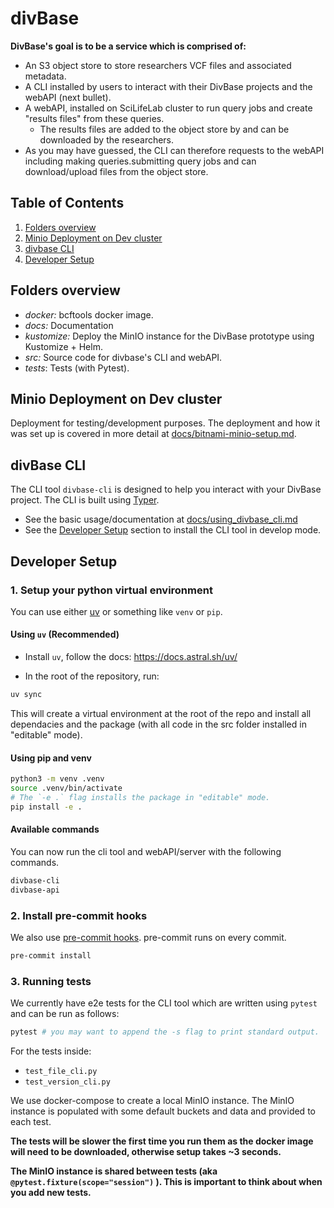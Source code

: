 # divBase

**DivBase's goal is to be a service which is comprised of:**

- An S3 object store to store researchers VCF files and associated metadata.
- A CLI installed by users to interact with their DivBase projects and the webAPI (next bullet).
- A webAPI, installed on SciLifeLab cluster to run query jobs and create "results files" from these queries.
  - The results files are added to the object store by and can be downloaded by the researchers.
- As you may have guessed, the CLI can therefore requests to the webAPI including making queries.submitting query jobs and can download/upload files from the object store.

## Table of Contents

1. [Folders overview](#folders-overview)
2. [Minio Deployment on Dev cluster](#minio-deployment-on-dev-cluster)
3. [divbase CLI](#divbase-cli)
4. [Developer Setup](#developer-setup)

## Folders overview

- *docker:* bcftools docker image.
- *docs:* Documentation
- *kustomize:* Deploy the MinIO instance for the DivBase prototype using Kustomize + Helm.
- *src:* Source code for divbase's CLI and webAPI.
- *tests*: Tests (with Pytest).

## Minio Deployment on Dev cluster

Deployment for testing/development purposes. The deployment and how it was set up is covered in more detail at [docs/bitnami-minio-setup.md](docs/bitnami-minio-setup.md).

## divBase CLI

The CLI tool `divbase-cli` is designed to help you interact with your DivBase project. The CLI is built using [Typer](https://typer.tiangolo.com).

- See the basic usage/documentation at [docs/using_divbase_cli.md](docs/using_divbase_cli.md)
- See the [Developer Setup](#developer-setup) section to install the CLI tool in develop mode.

## Developer Setup

### 1. Setup your python virtual environment

You can use either [uv](https://github.com/astral-sh/uv) or something like `venv` or `pip`.

#### Using `uv` (Recommended)

- Install `uv`, follow the docs: <https://docs.astral.sh/uv/>

- In the root of the repository, run:

```bash
uv sync
```

This will create a virtual environment at the root of the repo and install all dependacies and the package (with all code in the src folder installed in "editable" mode).

#### Using pip and venv

```bash
python3 -m venv .venv
source .venv/bin/activate
# The `-e .` flag installs the package in "editable" mode.
pip install -e .
```

#### Available commands

You can now run the cli tool and webAPI/server with the following commands.

```bash
divbase-cli
divbase-api
```

### 2. Install pre-commit hooks

We also use [pre-commit hooks](https://pre-commit.com/). pre-commit runs on every commit.

```bash
pre-commit install
```

### 3. Running tests

We currently have e2e tests for the CLI tool which are written using `pytest` and can be run as follows:

```bash
pytest # you may want to append the -s flag to print standard output.
```

For the tests inside:

- `test_file_cli.py`
- `test_version_cli.py`

We use docker-compose to create a local MinIO instance.
The MinIO instance is populated with some default buckets and data and provided to each test.

**The tests will be slower the first time you run them as the docker image will need to be downloaded, otherwise setup takes ~3 seconds.**

**The MinIO instance is shared between tests (aka `@pytest.fixture(scope="session")` ). This is important to think about when you add new tests.**
